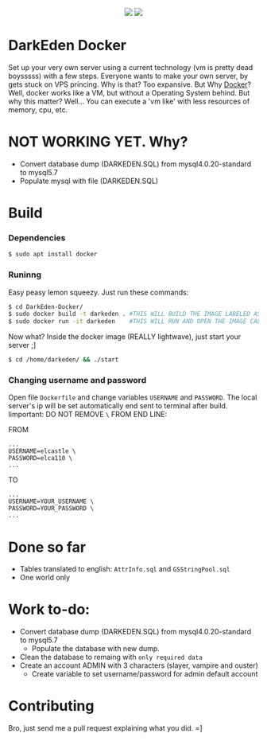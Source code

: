 <p align="center">
    <a href="#build" alt="build">
        <img src="https://img.shields.io/badge/build-passing-brightgreen.svg" /></a>
    <a href="#sponsors" alt="#docker">
        <img src="https://img.shields.io/badge/docker-blue.svg?logo=docker" /></a>
</p>

# DarkEden Docker
Set up your very own server using a current technology (vm is pretty dead boysssss) with a few steps. Everyone wants to make your own server, by gets stuck on VPS princing. Why is that? Too expansive. But Why [Docker]? Well, docker works like a VM, but without a Operating System behind. But why this matter? Well... You can execute a 'vm like' with less resources of memory, cpu, etc.

# NOT WORKING YET. Why?
 - Convert database dump (DARKEDEN.SQL) from mysql4.0.20-standard to mysql5.7
 - Populate mysql with file (DARKEDEN.SQL)

# Build
### Dependencies
```sh
$ sudo apt install docker
```

### Runinng
Easy peasy lemon squeezy. Just run these commands:
```sh
$ cd DarkEden-Docker/
$ sudo docker build -t darkeden . #THIS WILL BUILD THE IMAGE LABELED AS 'darkeden'. !!DO NOT REMOVE THE DOT (.) AFTER!!
$ sudo docker run -it darkeden    #THIS WILL RUN AND OPEN THE IMAGE CALLED 'darkeden'
```

Now what? Inside the docker image (REALLY lightwave), just start your server ;]
```sh
$ cd /home/darkeden/ && ./start
```

### Changing username and password
Open file ```Dockerfile``` and change variables ```USERNAME``` and ```PASSWORD```. The local server's ip will be set automatically end sent to terminal after build. Iimportant: DO NOT REMOVE ```\``` FROM END LINE:


FROM
```
...
USERNAME=elcastle \
PASSWORD=elca110 \
...
```
TO
```
...
USERNAME=YOUR_USERNAME \
PASSWORD=YOUR_PASSWORD \
...
```

# Done so far
- Tables translated to english: ```AttrInfo.sql``` and ```GSStringPool.sql```
- One world only

# Work to-do: 
- Convert database dump (DARKEDEN.SQL) from mysql4.0.20-standard to mysql5.7
  - Populate the database with new dump.
- Clean the database to remaing with ```only required data```
- Create an account ADMIN with 3 characters (slayer, vampire and ouster)
  - Create variable to set username/password for admin default account

# Contributing
Bro, just send me a pull request explaining what you did. =]


   [Docker]: <https://www.docker.com/resources/what-container>
